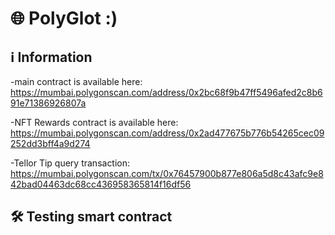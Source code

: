 # 🌐 PolyGlot :)

## ℹ️ Information
-main contract is available here:
https://mumbai.polygonscan.com/address/0x2bc68f9b47ff5496afed2c8b691e71386926807a

-NFT Rewards contract is available here:
https://mumbai.polygonscan.com/address/0x2ad477675b776b54265cec09252dd3bff4a9d274

-Tellor Tip query transaction:
https://mumbai.polygonscan.com/tx/0x76457900b877e806a5d8c43afc9e842bad04463dc68cc436958365814f16df56

## 🛠 Testing smart contract
